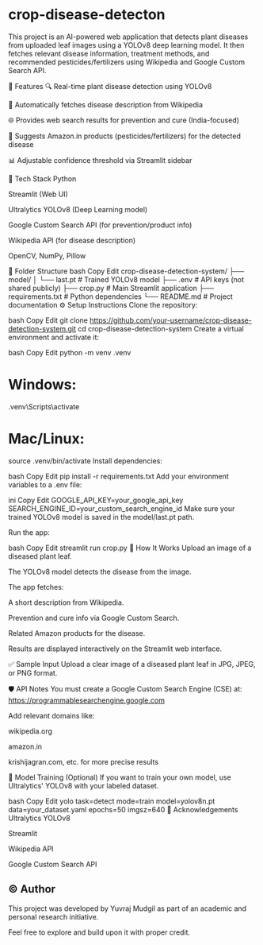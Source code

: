 
# crop-disease-detecton


This project is an AI-powered web application that detects plant diseases from uploaded leaf images using a YOLOv8 deep learning model. It then fetches relevant disease information, treatment methods, and recommended pesticides/fertilizers using Wikipedia and Google Custom Search API.

🚀 Features
🔍 Real-time plant disease detection using YOLOv8

🧠 Automatically fetches disease description from Wikipedia

🌐 Provides web search results for prevention and cure (India-focused)

🛒 Suggests Amazon.in products (pesticides/fertilizers) for the detected disease

📊 Adjustable confidence threshold via Streamlit sidebar

🧰 Tech Stack
Python

Streamlit (Web UI)

Ultralytics YOLOv8 (Deep Learning model)

Google Custom Search API (for prevention/product info)

Wikipedia API (for disease description)

OpenCV, NumPy, Pillow

📂 Folder Structure
bash
Copy
Edit
crop-disease-detection-system/
├── model/
│   └── last.pt                     # Trained YOLOv8 model
├── .env                            # API keys (not shared publicly)
├── crop.py                         # Main Streamlit application
├── requirements.txt                # Python dependencies
└── README.md                       # Project documentation
⚙️ Setup Instructions
Clone the repository:

bash
Copy
Edit
git clone https://github.com/your-username/crop-disease-detection-system.git
cd crop-disease-detection-system
Create a virtual environment and activate it:

bash
Copy
Edit
python -m venv .venv
# Windows:
.venv\Scripts\activate
# Mac/Linux:
source .venv/bin/activate
Install dependencies:

bash
Copy
Edit
pip install -r requirements.txt
Add your environment variables to a .env file:

ini
Copy
Edit
GOOGLE_API_KEY=your_google_api_key
SEARCH_ENGINE_ID=your_custom_search_engine_id
Make sure your trained YOLOv8 model is saved in the model/last.pt path.

Run the app:

bash
Copy
Edit
streamlit run crop.py
📸 How It Works
Upload an image of a diseased plant leaf.

The YOLOv8 model detects the disease from the image.

The app fetches:

A short description from Wikipedia.

Prevention and cure info via Google Custom Search.

Related Amazon products for the disease.

Results are displayed interactively on the Streamlit web interface.

✅ Sample Input
Upload a clear image of a diseased plant leaf in JPG, JPEG, or PNG format.

🛡️ API Notes
You must create a Google Custom Search Engine (CSE) at: https://programmablesearchengine.google.com

Add relevant domains like:

wikipedia.org

amazon.in

krishijagran.com, etc. for more precise results

🧠 Model Training (Optional)
If you want to train your own model, use Ultralytics' YOLOv8 with your labeled dataset.

bash
Copy
Edit
yolo task=detect mode=train model=yolov8n.pt data=your_dataset.yaml epochs=50 imgsz=640
🙏 Acknowledgements
Ultralytics YOLOv8

Streamlit

Wikipedia API

Google Custom Search API

## ©️ Author

This project was developed by Yuvraj Mudgil as part of an academic and personal research initiative.

Feel free to explore and build upon it with proper credit.

